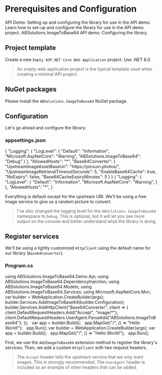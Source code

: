 # Prerequisites and Configuration

<link-summary>API Demo: Setting up and configuring the library for use in the API demo.</link-summary>
<card-summary>Learn how to set-up and configure the library for use in the API demo project.</card-summary>
<web-summary>ABSolutions.ImageToBase64 API demo: Configuring the library.</web-summary>

## Project template

Create a new `Empty ASP.NET Core Web Application` project. Use .NET 8.0.
> An *empty* web application project is the typical
template used when creating a minimal API project.

## NuGet packages

Please install the `ABSolutions.ImageToBase64` NuGet package.

## Configuration

Let's go ahead and configure the library:

### appsettings.json

<tabs>
<tab title="Updated">
<code-block lang="json">
{
  "Logging": {
    "LogLevel": {
      "Default": "Information",
      "Microsoft.AspNetCore": "Warning",
      "ABSolutions.ImageToBase64": "Debug"
    }
  },
  "AllowedHosts": "*",
"Base64Converter": {
    "UpstreamImageAssetBaseUri": "https://picsum.photos/",
    "UpstreamImageRetrievalTimeoutSeconds": 5,
    "EnableBase64Cache": true,
    "NoExpiry": false,
    "Base64CacheExpiryMinutes": 5
  }
}
</code-block>
</tab>
<tab title="Original">
<code-block lang="json">
{
  "Logging": {
    "LogLevel": {
      "Default": "Information",
      "Microsoft.AspNetCore": "Warning",
    }
  },
  "AllowedHosts": "*",
}
</code-block>
</tab>
</tabs>

Everything is default except for the upstream URI. We'll be using a free image service to give us a random picture to
convert.

> I've also changed the logging level for the `ABSolutions.ImageToBase64` namespace to `Debug`. This is optional, but it
> will let you see more output on the console and better understand what the library is doing.

## Register services

We'll be using a lightly customized `HttpClient` using the default name for our library (`Base64Converter`).

### Program.cs

<tabs>
<tab title="Updated">
<code-block lang="c#">
using ABSolutions.ImageToBase64.Demo.Api;
using ABSolutions.ImageToBase64.DependencyInjection;
using ABSolutions.ImageToBase64.Models;
using ABSolutions.ImageToBase64.Services;
using Microsoft.AspNetCore.Mvc;
 
var builder = WebApplication.CreateBuilder(args);
 
builder.Services.AddImageToBase64(builder.Configuration);
builder.Services.AddHttpClient("Base64Converter", client =>
    {
        client.DefaultRequestHeaders.Add("Accept", "image/*");
        client.DefaultRequestHeaders.UserAgent.ParseAdd("ABSolutions.ImageToBase64");
    });
 
var app = builder.Build();
 
app.MapGet("/", () => "Hello World!");
 
app.Run();
</code-block>
</tab>
<tab title="Original">
<code-block lang="c#">
var builder = WebApplication.CreateBuilder(args);
var app = builder.Build();
 
app.MapGet("/", () => "Hello World!");
 
app.Run();
</code-block>
</tab>
</tabs>

First, we use the `AddImageToBase64` extension method to register the library's services. Then, we add a custom
`HttpClient` with two request headers.

> The `Accept` header tells the upstream service that we only want images. This is strongly recommended.
> The `UserAgent` header is included as an example of other headers that can be added.
